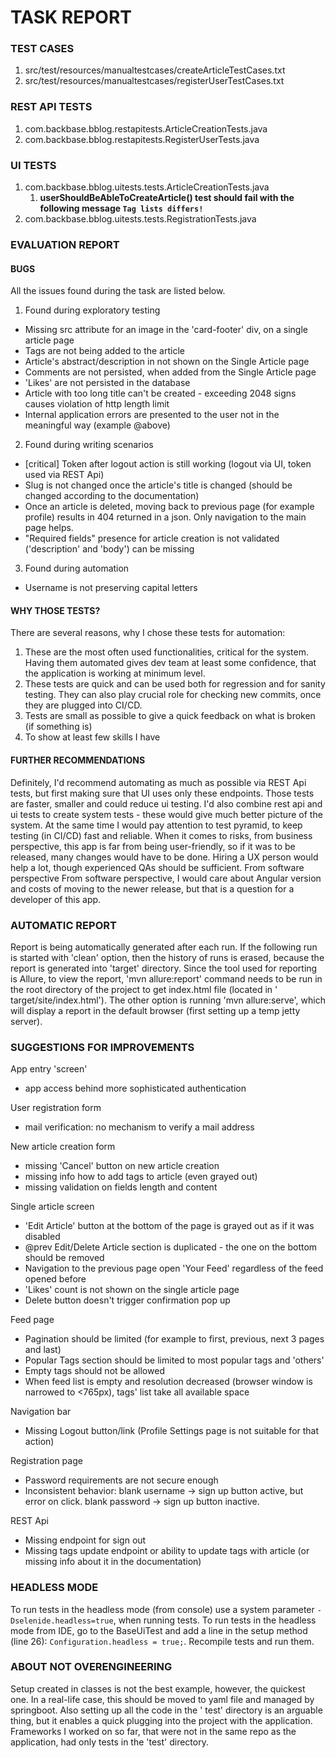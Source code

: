 # TASK REPORT #

### TEST CASES ###

1) src/test/resources/manualtestcases/createArticleTestCases.txt
2) src/test/resources/manualtestcases/registerUserTestCases.txt

### REST API TESTS ###

1) com.backbase.bblog.restapitests.ArticleCreationTests.java
2) com.backbase.bblog.restapitests.RegisterUserTests.java

### UI TESTS ###

1) com.backbase.bblog.uitests.tests.ArticleCreationTests.java
    1) **userShouldBeAbleToCreateArticle() test should fail with the following
       message `Tag lists differs!`**
2) com.backbase.bblog.uitests.tests.RegistrationTests.java

### EVALUATION REPORT ###

#### BUGS ####

All the issues found during the task are listed below.

1) Found during exploratory testing

- Missing src attribute for an image in the 'card-footer' div, on a single article page
- Tags are not being added to the article
- Article's abstract/description in not shown on the Single Article page
- Comments are not persisted, when added from the Single Article page
- 'Likes' are not persisted in the database
- Article with too long title can't be created - exceeding 2048 signs causes violation of http
  length limit
- Internal application errors are presented to the user not in the meaningful way (example @above)

2) Found during writing scenarios

- [critical] Token after logout action is still working (logout via UI, token used via REST Api)
- Slug is not changed once the article's title is changed (should be changed according to the
  documentation)
- Once an article is deleted, moving back to previous page (for example profile) results in 404
  returned in a json. Only navigation to the main page helps.
- "Required fields" presence for article creation is not validated ('description' and 'body') can be
  missing

3) Found during automation

- Username is not preserving capital letters

#### WHY THOSE TESTS? ####

There are several reasons, why I chose these tests for automation:

1) These are the most often used functionalities, critical for the system. Having them automated
   gives dev team at least some confidence, that the application is working at minimum level.
2) These tests are quick and can be used both for regression and for sanity testing. They can also
   play crucial role for checking new commits, once they are plugged into CI/CD.
3) Tests are small as possible to give a quick feedback on what is broken (if something is)
4) To show at least few skills I have

#### FURTHER RECOMMENDATIONS ####

Definitely, I'd recommend automating as much as possible via REST Api tests, but first making sure
that UI uses only these endpoints. Those tests are faster, smaller and could reduce ui testing. I'd
also combine rest api and ui tests to create system tests - these would give much better picture of
the system. At the same time I would pay attention to test pyramid, to keep testing (in CI/CD) fast
and reliable. When it comes to risks, from business perspective, this app is far from being
user-friendly, so if it was to be released, many changes would have to be done. Hiring a UX person
would help a lot, though experienced QAs should be sufficient. From software perspective From
software perspective, I would care about Angular version and costs of moving to the newer release,
but that is a question for a developer of this app.

### AUTOMATIC REPORT ###

Report is being automatically generated after each run. If the following run is started with 'clean'
option, then the history of runs is erased, because the report is generated into 'target' directory.
Since the tool used for reporting is Allure, to view the report, 'mvn allure:report' command needs
to be run in the root directory of the project to get index.html file (located in '
target/site/index.html'). The other option is running 'mvn allure:serve', which will display a
report in the default browser (first setting up a temp jetty server).

### SUGGESTIONS FOR IMPROVEMENTS ###

App entry 'screen'

- app access behind more sophisticated authentication

User registration form

- mail verification: no mechanism to verify a mail address

New article creation form

- missing 'Cancel' button on new article creation
- missing info how to add tags to article (even grayed out)
- missing validation on fields length and content

Single article screen

- 'Edit Article' button at the bottom of the page is grayed out as if it was disabled
- @prev Edit/Delete Article section is duplicated - the one on the bottom should be removed
- Navigation to the previous page open 'Your Feed' regardless of the feed opened before
- 'Likes' count is not shown on the single article page
- Delete button doesn't trigger confirmation pop up

Feed page

- Pagination should be limited (for example to first, previous, next 3 pages and last)
- Popular Tags section should be limited to most popular tags and 'others'
- Empty tags should not be allowed
- When feed list is empty and resolution decreased (browser window is narrowed to <765px), tags'
  list take all available space

Navigation bar

- Missing Logout button/link (Profile Settings page is not suitable for that action)

Registration page

- Password requirements are not secure enough
- Inconsistent behavior: blank username -> sign up button active, but error on click. blank password
  -> sign up button inactive.

REST Api

- Missing endpoint for sign out
- Missing tags update endpoint or ability to update tags with article (or missing info about it in
  the documentation)

### HEADLESS MODE ###

To run tests in the headless mode (from console) use a system parameter  `-Dselenide.headless=true`,
when running tests. To run tests in the headless mode from IDE, go to the BaseUiTest and add a line
in the setup method (line 26): `Configuration.headless = true;`. Recompile tests and run them.

### ABOUT NOT OVERENGINEERING ###

Setup created in classes is not the best example, however, the quickest one. In a real-life case,
this should be moved to yaml file and managed by springboot. Also setting up all the code in the '
test' directory is an arguable thing, but it enables a quick plugging into the project with the
application. Frameworks I worked on so far, that were not in the same repo as the application, had
only tests in the 'test' directory. 
